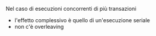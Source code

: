 Nel caso di esecuzioni concorrenti di più transazioni
- l'effetto complessivo è quello di un'esecuzione seriale
- non c'è overleaving